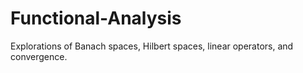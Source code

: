 # Functional-Analysis
Explorations of Banach spaces, Hilbert spaces, linear operators, and convergence.
